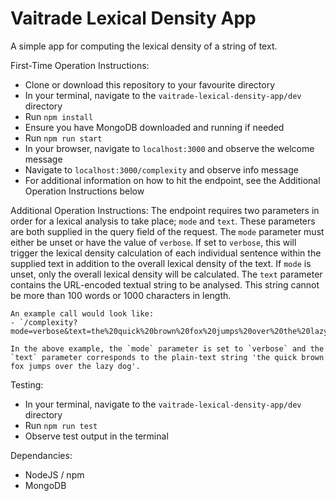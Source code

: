 # Vaitrade Lexical Density App
A simple app for computing the lexical density of a string of text.

First-Time Operation Instructions:
- Clone or download this repository to your favourite directory
- In your terminal, navigate to the `vaitrade-lexical-density-app/dev` directory
- Run `npm install`
- Ensure you have MongoDB downloaded and running if needed
- Run `npm run start`
- In your browser, navigate to `localhost:3000` and observe the welcome message
- Navigate to `localhost:3000/complexity` and observe info message
- For additional information on how to hit the endpoint, see the Additional Operation Instructions below

Additional Operation Instructions:
    The endpoint requires two parameters in order for a lexical analysis to take place; `mode` and `text`. These parameters are both supplied in the query field of the request.
    The `mode` parameter must either be unset or have the value of `verbose`. If set to `verbose`, this will trigger the lexical density calculation of each individual sentence within the supplied text in addition to the overall lexical density of the text. If `mode` is unset, only the overall lexical density will be calculated. The `text` parameter contains the URL-encoded textual string to be analysed. This string cannot be more than 100 words or 1000 characters in length.

    An example call would look like:
    - `/complexity?mode=verbose&text=the%20quick%20brown%20fox%20jumps%20over%20the%20lazy%20dog`

    In the above example, the `mode` parameter is set to `verbose` and the `text` parameter corresponds to the plain-text string 'the quick brown fox jumps over the lazy dog'.

Testing:
- In your terminal, navigate to the `vaitrade-lexical-density-app/dev` directory
- Run `npm run test`
- Observe test output in the terminal

Dependancies:
- NodeJS / npm
- MongoDB

